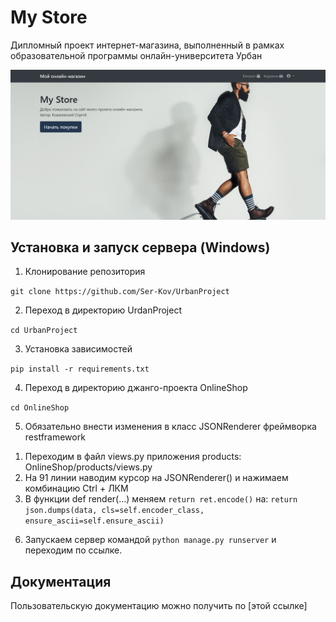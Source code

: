 # My Store
Дипломный проект интернет-магазина, выполненный в рамках образовательной программы онлайн-университета Урбан


![Logotype](./docs/wall.png)


## Установка и запуск сервера (Windows)
1. Клонирование репозитория

```git clone https://github.com/Ser-Kov/UrbanProject```

2. Переход в директорию UrdanProject

```cd UrbanProject```

3. Установка зависимостей

```pip install -r requirements.txt```

4. Переход в директорию джанго-проекта OnlineShop

```cd OnlineShop```

5. Обязательно внести изменения в класс JSONRenderer фреймворка restframework

  1) Переходим в файл views.py приложения products: OnlineShop/products/views.py
  2) На 91 линии наводим курсор на JSONRenderer() и нажимаем комбинацию Ctrl + ЛКМ
  3) В функции def render(...) меняем ```return ret.encode()``` на: ```return json.dumps(data, cls=self.encoder_class, ensure_ascii=self.ensure_ascii)```
     
6. Запускаем сервер командой ```python manage.py runserver``` и переходим по ссылке.


## Документация
Пользовательскую документацию можно получить по [этой ссылке]
